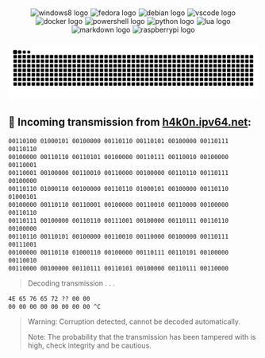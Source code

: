 ###

<div align="center">
  <img src="https://img.shields.io/badge/Windows-0078D6?logo=windows&logoColor=white&style=for-the-badge" height="40" alt="windows8 logo"/><img width="1"/>
  <img src="https://img.shields.io/badge/Fedora-51A2DA?logo=fedora&logoColor=black&style=for-the-badge" height="40" alt="fedora logo"/><img width="1"/>
  <img src="https://img.shields.io/badge/Debian-A81D33?logo=debian&logoColor=white&style=for-the-badge" height="40" alt="debian logo"/><img width="1"/>
  <img src="https://img.shields.io/badge/Visual Studio Code-007ACC?logo=visualstudiocode&logoColor=white&style=for-the-badge" height="40" alt="vscode logo"/><img width="1"/>
  <img src="https://img.shields.io/badge/Docker-2496ED?logo=docker&logoColor=white&style=for-the-badge" height="40" alt="docker logo"/><img width="1"/>
  <img src="https://img.shields.io/badge/PowerShell-5391FE?logo=powershell&logoColor=black&style=for-the-badge" height="40" alt="powershell logo"/><img width="1"/>
  <img src="https://img.shields.io/badge/Python-3776AB?logo=python&logoColor=white&style=for-the-badge" height="40" alt="python logo"/><img width="1"/>
  <img src="https://img.shields.io/badge/Lua-2C2D72?logo=lua&logoColor=white&style=for-the-badge" height="40" alt="lua logo"/><img width="1"/>
  <img src="https://img.shields.io/badge/Markdown-000000?logo=markdown&logoColor=white&style=for-the-badge" height="40" alt="markdown logo"/><img width="1"/>
  <img src="https://img.shields.io/badge/Raspberry Pi-A22846?logo=raspberrypi&logoColor=white&style=for-the-badge" height="40" alt="raspberrypi logo"/>
</div>

###

<img src="https://raw.githubusercontent.com/H4K0N42/H4K0N42/output/snake.svg" alt="Snake animation"/>


## 📡 Incoming transmission from [h4k0n.ipv64.net](https://h4k0n.ipv64.net):

```
00110100 01000101 00100000 00110110 00110101 00100000 00110111 00110110
00100000 00110110 00110101 00100000 00110111 00110010 00100000 00110001
00110001 00100000 00110010 00110000 00100000 00110110 00110111 00100000
00110110 01000110 00100000 00110110 01000101 00100000 00110110 01000101
00100000 00110110 00110001 00100000 00110010 00110000 00100000 00110110
00110111 00100000 00110110 00111001 00100000 00110111 00110110 00100000
00110110 00110101 00100000 00110010 00110000 00100000 00110111 00111001
00100000 00110110 01000110 00100000 00110111 00110101 00100000 00110010
00110000 00100000 00110111 00110101 00100000 00110111 00110000
```
>Decoding transmission . . .

```
4E 65 76 65 72 ?? 00 00
00 00 00 00 00 00 00 00 ^C
```

>Warning: Corruption detected, cannot be decoded automatically.
>
>Note: The probability that the transmission has been tampered with is high, check integrity and be cautious.